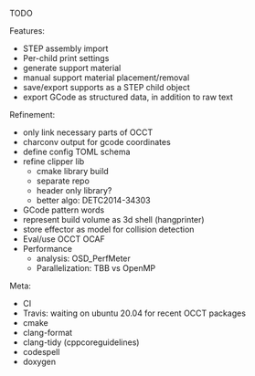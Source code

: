 TODO

Features:
- STEP assembly import
 - Per-child print settings
- generate support material
- manual support material placement/removal
- save/export supports as a STEP child object
- export GCode as structured data, in addition to raw text

Refinement:
- only link necessary parts of OCCT
- charconv output for gcode coordinates
- define config TOML schema
- refine clipper lib
  - cmake library build
  - separate repo
  - header only library?
  - better algo: DETC2014-34303
- GCode pattern words
- represent build volume as 3d shell (hangprinter)
- store effector as model for collision detection
- Eval/use OCCT OCAF
- Performance
  - analysis: OSD_PerfMeter
  - Parallelization: TBB vs OpenMP

Meta:
- CI
 - Travis: waiting on ubuntu 20.04 for recent OCCT packages
- cmake
 - clang-format
 - clang-tidy (cppcoreguidelines)
 - codespell
 - doxygen
